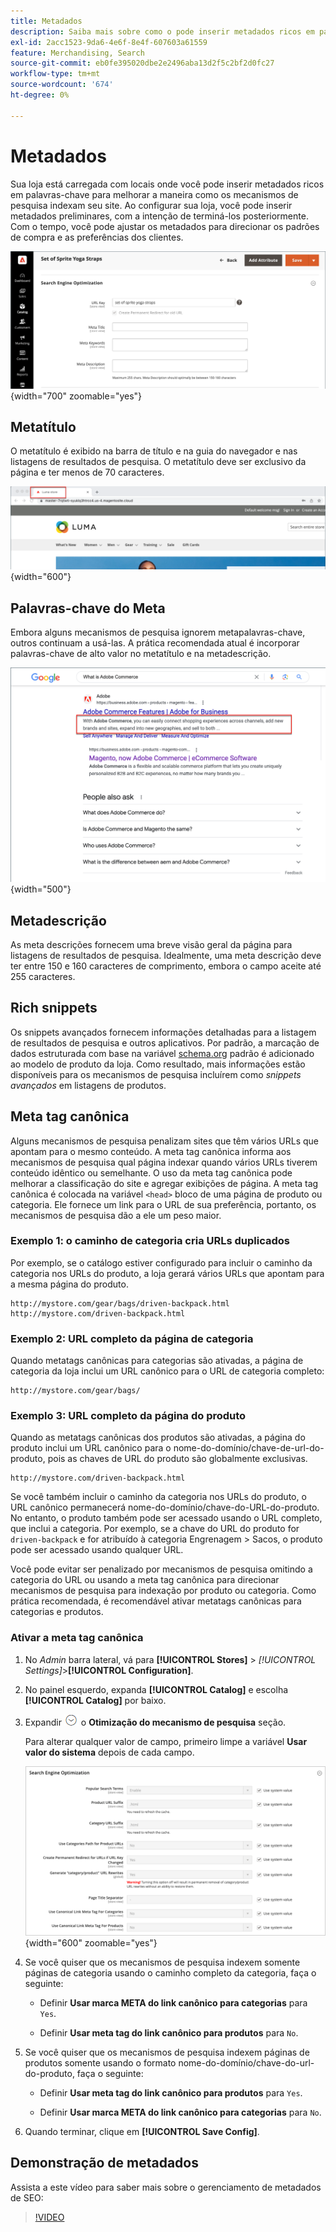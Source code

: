 ```yaml
---
title: Metadados
description: Saiba mais sobre como o pode inserir metadados ricos em palavras-chave para melhorar a maneira como os mecanismos de pesquisa indexam seu site do Commerce.
exl-id: 2acc1523-9da6-4e6f-8e4f-607603a61559
feature: Merchandising, Search
source-git-commit: eb0fe395020dbe2e2496aba13d2f5c2bf2d0fc27
workflow-type: tm+mt
source-wordcount: '674'
ht-degree: 0%

---
```


# Metadados

Sua loja está carregada com locais onde você pode inserir metadados ricos em palavras-chave para melhorar a maneira como os mecanismos de pesquisa indexam seu site. Ao configurar sua loja, você pode inserir metadados preliminares, com a intenção de terminá-los posteriormente. Com o tempo, você pode ajustar os metadados para direcionar os padrões de compra e as preferências dos clientes.

![Configurações do produto - otimização de mecanismo de pesquisa](./assets/product-basic-settings-search-engine-optimization-yoga-strap.png){width="700" zoomable="yes"}

## Metatítulo

O metatítulo é exibido na barra de título e na guia do navegador e nas listagens de resultados de pesquisa. O metatítulo deve ser exclusivo da página e ter menos de 70 caracteres.

![Exemplo de vitrine - metatítulo](./assets/storefront-home-page-meta-title.png){width="600"}

## Palavras-chave do Meta

Embora alguns mecanismos de pesquisa ignorem metapalavras-chave, outros continuam a usá-las. A prática recomendada atual é incorporar palavras-chave de alto valor no metatítulo e na metadescrição.

![Pesquisa no navegador da Web - meta keywords](./assets/storefront-meta-description.png){width="500"}

## Metadescrição

As meta descrições fornecem uma breve visão geral da página para listagens de resultados de pesquisa. Idealmente, uma meta descrição deve ter entre 150 e 160 caracteres de comprimento, embora o campo aceite até 255 caracteres.

## Rich snippets

Os snippets avançados fornecem informações detalhadas para a listagem de resultados de pesquisa e outros aplicativos. Por padrão, a marcação de dados estruturada com base na variável [schema.org][1] padrão é adicionado ao modelo de produto da loja. Como resultado, mais informações estão disponíveis para os mecanismos de pesquisa incluírem como _snippets avançados_ em listagens de produtos.

## Meta tag canônica

Alguns mecanismos de pesquisa penalizam sites que têm vários URLs que apontam para o mesmo conteúdo. A meta tag canônica informa aos mecanismos de pesquisa qual página indexar quando vários URLs tiverem conteúdo idêntico ou semelhante. O uso da meta tag canônica pode melhorar a classificação do site e agregar exibições de página. A meta tag canônica é colocada na variável `<head>` bloco de uma página de produto ou categoria. Ele fornece um link para o URL de sua preferência, portanto, os mecanismos de pesquisa dão a ele um peso maior.

### Exemplo 1: o caminho de categoria cria URLs duplicados

Por exemplo, se o catálogo estiver configurado para incluir o caminho da categoria nos URLs do produto, a loja gerará vários URLs que apontam para a mesma página do produto.

    http://mystore.com/gear/bags/driven-backpack.html
    http://mystore.com/driven-backpack.html

### Exemplo 2: URL completo da página de categoria

Quando metatags canônicas para categorias são ativadas, a página de categoria da loja inclui um URL canônico para o URL de categoria completo:

    http://mystore.com/gear/bags/

### Exemplo 3: URL completo da página do produto

Quando as metatags canônicas dos produtos são ativadas, a página do produto inclui um URL canônico para o nome-do-domínio/chave-de-url-do-produto, pois as chaves de URL do produto são globalmente exclusivas.

    http://mystore.com/driven-backpack.html

Se você também incluir o caminho da categoria nos URLs do produto, o URL canônico permanecerá nome-do-domínio/chave-do-URL-do-produto. No entanto, o produto também pode ser acessado usando o URL completo, que inclui a categoria. Por exemplo, se a chave do URL do produto for `driven-backpack` e for atribuído à categoria Engrenagem > Sacos, o produto pode ser acessado usando qualquer URL.

Você pode evitar ser penalizado por mecanismos de pesquisa omitindo a categoria do URL ou usando a meta tag canônica para direcionar mecanismos de pesquisa para indexação por produto ou categoria. Como prática recomendada, é recomendável ativar metatags canônicas para categorias e produtos.

### Ativar a meta tag canônica

1. No _Admin_ barra lateral, vá para **[!UICONTROL Stores]** > _[!UICONTROL Settings]_>**[!UICONTROL Configuration]**.

1. No painel esquerdo, expanda **[!UICONTROL Catalog]** e escolha **[!UICONTROL Catalog]** por baixo.

1. Expandir ![Seletor de expansão](../assets/icon-display-expand.png) o **Otimização do mecanismo de pesquisa** seção.

   Para alterar qualquer valor de campo, primeiro limpe a variável **Usar valor do sistema** depois de cada campo.

   ![Configuração do catálogo - otimização do mecanismo de pesquisa](../configuration-reference/catalog/assets/catalog-search-engine-optimization.png){width="600" zoomable="yes"}

1. Se você quiser que os mecanismos de pesquisa indexem somente páginas de categoria usando o caminho completo da categoria, faça o seguinte:

   - Definir **Usar marca META do link canônico para categorias** para `Yes`.

   - Definir **Usar meta tag do link canônico para produtos** para `No`.

1. Se você quiser que os mecanismos de pesquisa indexem páginas de produtos somente usando o formato nome-do-domínio/chave-do-url-do-produto, faça o seguinte:

   - Definir **Usar meta tag do link canônico para produtos** para `Yes`.

   - Definir **Usar marca META do link canônico para categorias** para `No`.

1. Quando terminar, clique em **[!UICONTROL Save Config]**.

## Demonstração de metadados

Assista a este vídeo para saber mais sobre o gerenciamento de metadados de SEO:

>[!VIDEO](https://video.tv.adobe.com/v/343750?quality=12)

[1]: https://schema.org/
